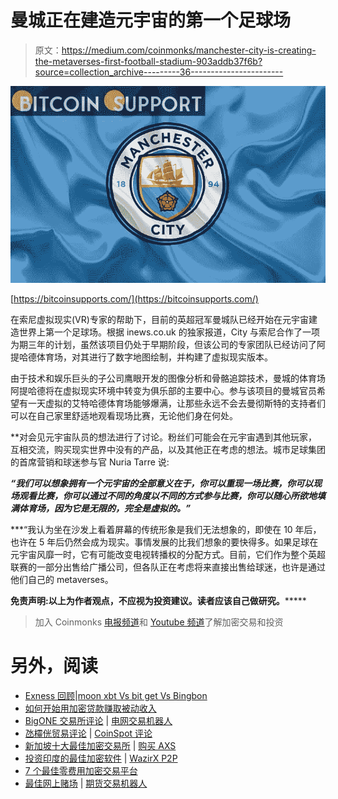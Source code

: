 # 曼城正在建造元宇宙的第一个足球场

> 原文：<https://medium.com/coinmonks/manchester-city-is-creating-the-metaverses-first-football-stadium-903addb37f6b?source=collection_archive---------36----------------------->

![](img/0f1672ada7c96427c666a8ff8f8c1e51.png)

[https://bitcoinsupports.com/](https://bitcoinsupports.com/)

在索尼虚拟现实(VR)专家的帮助下，目前的英超冠军曼城队已经开始在元宇宙建造世界上第一个足球场。根据 inews.co.uk 的独家报道，City 与索尼合作了一项为期三年的计划，虽然该项目仍处于早期阶段，但该公司的专家团队已经访问了阿提哈德体育场，对其进行了数字地图绘制，并构建了虚拟现实版本。

由于技术和娱乐巨头的子公司鹰眼开发的图像分析和骨骼追踪技术，曼城的体育场阿提哈德将在虚拟现实环境中转变为俱乐部的主要中心。参与该项目的曼城官员希望有一天虚拟的艾特哈德体育场能够爆满，让那些永远不会去曼彻斯特的支持者们可以在自己家里舒适地观看现场比赛，无论他们身在何处。

**对会见元宇宙队员的想法进行了讨论。粉丝们可能会在元宇宙遇到其他玩家，互相交流，购买现实世界中没有的产品，以及其他正在考虑的想法。城市足球集团的首席营销和球迷参与官 Nuria Tarre 说:

***“我们可以想象拥有一个元宇宙的全部意义在于，你可以重现一场比赛，你可以现场观看比赛，你可以通过不同的角度以不同的方式参与比赛，你可以随心所欲地填满体育场，因为它是无限的，完全是虚拟的。”***

***“我认为坐在沙发上看着屏幕的传统形象是我们无法想象的，即使在 10 年后，也许在 5 年后仍然会成为现实。事情发展的比我们想象的要快得多。如果足球在元宇宙风靡一时，它有可能改变电视转播权的分配方式。目前，它们作为整个英超联赛的一部分出售给广播公司，但各队正在考虑将来直接出售给球迷，也许是通过他们自己的 metaverses。

**免责声明:以上为作者观点，不应视为投资建议。读者应该自己做研究。*******

> 加入 Coinmonks [电报频道](https://t.me/coincodecap)和 [Youtube 频道](https://www.youtube.com/c/coinmonks/videos)了解加密交易和投资

# 另外，阅读

*   [Exness 回顾](https://coincodecap.com/exness-review)|[moon xbt Vs bit get Vs Bingbon](https://coincodecap.com/bingbon-vs-bitget-vs-moonxbt)
*   [如何开始用加密贷款赚取被动收入](https://coincodecap.com/passive-income-crypto-lending)
*   [BigONE 交易所评论](/coinmonks/bigone-exchange-review-64705d85a1d4) | [电网交易机器人](https://coincodecap.com/grid-trading)
*   [氹欞侊贸易评论](https://coincodecap.com/anny-trade-review) | [CoinSpot 评论](https://coincodecap.com/coinspot-review)
*   [新加坡十大最佳加密交易所](https://coincodecap.com/crypto-exchange-in-singapore) | [购买 AXS](https://coincodecap.com/buy-axs-token)
*   [投资印度的最佳加密软件](https://coincodecap.com/best-crypto-to-invest-in-india-in-2021) | [WazirX P2P](https://coincodecap.com/wazirx-p2p)
*   [7 个最佳零费用加密交易平台](https://coincodecap.com/zero-fee-crypto-exchanges)
*   [最佳网上赌场](https://coincodecap.com/best-online-casinos) | [期货交易机器人](/coinmonks/futures-trading-bots-5a282ccee3f5)